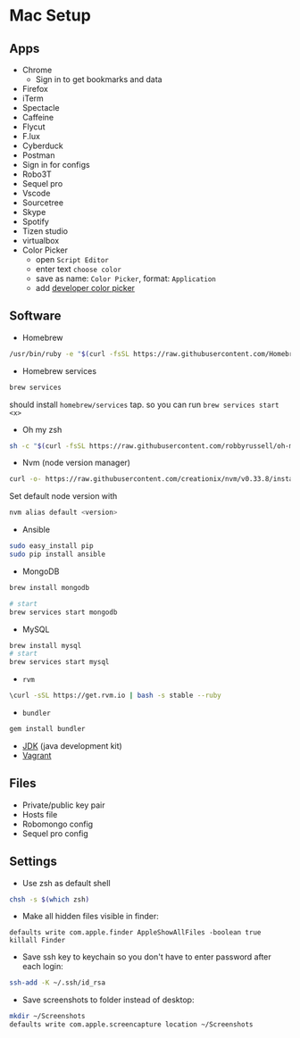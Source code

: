 # Mac Setup

## Apps
* Chrome
    * Sign in to get bookmarks and data
* Firefox
* iTerm
* Spectacle
* Caffeine
* Flycut
* F.lux
* Cyberduck
* Postman
* Sign in for configs
* Robo3T
* Sequel pro
* Vscode
* Sourcetree
* Skype
* Spotify
* Tizen studio
* virtualbox
* Color Picker
    * open `Script Editor`
    * enter text `choose color`
    * save as name: `Color Picker`, format: `Application`
    * add [developer color picker](https://download.panic.com/picker/)

## Software
* Homebrew
```sh
/usr/bin/ruby -e "$(curl -fsSL https://raw.githubusercontent.com/Homebrew/install/master/install)"
```
* Homebrew services
```sh
brew services
```
should install `homebrew/services` tap. so you can run `brew services start <x>`
* Oh my zsh
```sh
sh -c "$(curl -fsSL https://raw.githubusercontent.com/robbyrussell/oh-my-zsh/master/tools/install.sh)"
```
* Nvm (node version manager)
```sh
curl -o- https://raw.githubusercontent.com/creationix/nvm/v0.33.8/install.sh | bash
```
Set default node version with
```sh
nvm alias default <version>
```
* Ansible
```sh
sudo easy_install pip
sudo pip install ansible
```
* MongoDB
```sh
brew install mongodb

# start
brew services start mongodb
```
* MySQL
```sh
brew install mysql
# start
brew services start mysql
```
* `rvm`
```sh
\curl -sSL https://get.rvm.io | bash -s stable --ruby
```
* `bundler`
```sh
gem install bundler
```
* [JDK](http://www.oracle.com/technetwork/java/javase/downloads/index.html) (java development kit)
* [Vagrant](https://www.vagrantup.com/downloads.html)

## Files
* Private/public key pair
* Hosts file
* Robomongo config
* Sequel pro config

## Settings
* Use zsh as default shell
```sh
chsh -s $(which zsh)
```
* Make all hidden files visible in finder:
```
defaults write com.apple.finder AppleShowAllFiles -boolean true
killall Finder
```
* Save ssh key to keychain so you don't have to enter password after each login:
```sh
ssh-add -K ~/.ssh/id_rsa
```
* Save screenshots to folder instead of desktop:
```sh
mkdir ~/Screenshots
defaults write com.apple.screencapture location ~/Screenshots
```
